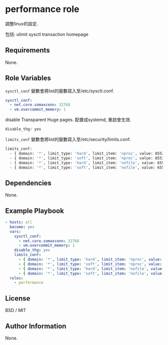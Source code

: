 performance role
=========

調整linux的設定.

包括:
  ulimit
  sysctl
  transaction homepage

Requirements
------------

None.

Role Variables
--------------

`sysctl_conf` 變數會將list的變數寫入至/etc/sysctl.conf.

```yaml
sysctl_conf:
  - net.core.somaxconn: 32768
  - vm.overcommit_memory: 1
```

disable Transparent Huge pages. 配置成systemd, 重啟會生效.

```bash
disable_thg: yes
```

`limits_conf` 變數會將list的變數寫入至/etc/security/limits.conf.

```bash
limits_conf:
  - { domain: '*', limit_type: 'hard', limit_item: 'nproc', value: 65535 }
  - { domain: '*', limit_type: 'soft', limit_item: 'nproc', value: 65535 }
  - { domain: '*', limit_type: 'hard', limit_item: 'nofile', value: 65535 }
  - { domain: '*', limit_type: 'soft', limit_item: 'nofile', value: 65535 }
```


Dependencies
------------

None.

Example Playbook
----------------


```yaml
- hosts: all
  become: yes
  vars:
    sysctl_conf:
      - net.core.somaxconn: 32768
      - vm.overcommit_memory: 1
    disable_thg: yes
    limits_conf:
      - { domain: '*', limit_type: 'hard', limit_item: 'nproc', value: 65535 }
      - { domain: '*', limit_type: 'soft', limit_item: 'nproc', value: 65535 }
      - { domain: '*', limit_type: 'hard', limit_item: 'nofile', value: 65535 }
      - { domain: '*', limit_type: 'soft', limit_item: 'nofile', value: 65535 }
  roles:
    - performance
```


License
-------

BSD / MIT

Author Information
------------------

None.
